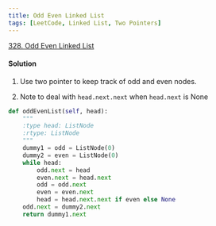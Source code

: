 ```yaml
---
title: Odd Even Linked List
tags: [LeetCode, Linked List, Two Pointers]
---
```


[328. Odd Even Linked List](https://leetcode.com/problems/odd-even-linked-list/)
#### Solution  
1. Use two pointer to keep track of odd and even nodes.

1. Note to deal with `head.next.next` when `head.next` is None
```python
def oddEvenList(self, head):
    """
    :type head: ListNode
    :rtype: ListNode
    """
    dummy1 = odd = ListNode(0)
    dummy2 = even = ListNode(0)
    while head:
        odd.next = head
        even.next = head.next
        odd = odd.next
        even = even.next
        head = head.next.next if even else None
    odd.next = dummy2.next
    return dummy1.next
```